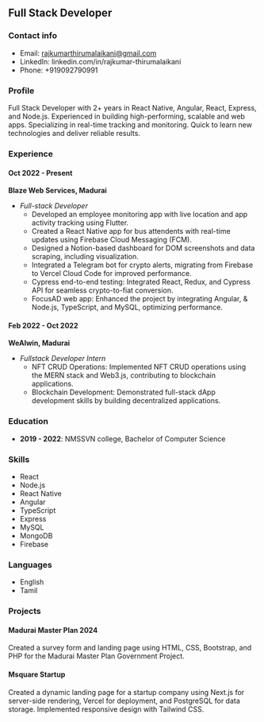 ## Full Stack Developer

### Contact info
- Email: rajkumarthirumalaikani@gmail.com
- LinkedIn: linkedin.com/in/rajkumar-thirumalaikani
- Phone: +919092790991

### Profile
Full Stack Developer with 2+ years in React Native, Angular, React, Express, and Node.js. Experienced in building high-performing, scalable and web apps. Specializing in real-time tracking and monitoring. Quick to learn new technologies and deliver reliable results.

### Experience
#### Oct 2022 - Present
**Blaze Web Services, Madurai**
- *Full-stack Developer*
  - Developed an employee monitoring app with live location and app activity tracking using Flutter.
  - Created a React Native app for bus attendents with real-time updates using Firebase Cloud Messaging (FCM).
  - Designed a Notion-based dashboard for DOM screenshots and data scraping, including visualization.
  - Integrated a Telegram bot for crypto alerts, migrating from Firebase to Vercel Cloud Code for improved performance.
  - Cypress end-to-end testing: Integrated React, Redux, and Cypress API for seamless crypto-to-fiat conversion.
  - FocusAD web app: Enhanced the project by integrating Angular, & Node.js, TypeScript, and MySQL, optimizing performance.

#### Feb 2022 - Oct 2022 
**WeAlwin, Madurai**
- *Fullstack Developer Intern*
  - NFT CRUD Operations: Implemented NFT CRUD operations using the MERN stack and Web3.js, contributing to blockchain applications.
  - Blockchain Development: Demonstrated full-stack dApp development skills by building decentralized applications.

### Education
- **2019 - 2022**:  NMSSVN college, Bachelor of Computer Science

### Skills
- React
- Node.js
- React Native
- Angular
- TypeScript
- Express
- MySQL
- MongoDB
- Firebase

### Languages
- English
- Tamil

### Projects

#### Madurai Master Plan 2024
Created a survey form and landing page using HTML, CSS, Bootstrap, and PHP for the Madurai Master Plan Government Project.

#### Msquare Startup
Created a dynamic landing page for a startup company using Next.js for server-side rendering, Vercel for deployment, and PostgreSQL for data storage. Implemented responsive design with Tailwind CSS.
